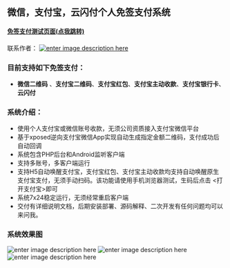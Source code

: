 ## 微信，支付宝，云闪付个人免签支付系统

#### [免签支付测试页面(点我跳转)](http://pay.changu.net/pay) 
联系作者： [![enter image description here](http://wpa.qq.com/pa?p=2:497596754:51)](http://wpa.qq.com/msgrd?v=3&uin=497596754&site=qq&menu=yes)

### 目前支持如下免签支付：
 - **微信二维码** 、**支付宝二维码**、**支付宝红包**、**支付宝主动收款**、**支付宝银行卡**、**云闪付**

### 系统介绍：
- 使用个人支付宝或微信账号收款，无须公司资质接入支付宝微信平台
- 基于xposed逆向支付宝微信App实现自动生成指定金额二维码，支付成功后自动回调
- 系统包含PHP后台和Android监听客户端
- 支持多账号，多客户端运行
- 支持H5自动唤醒支付宝，支付宝红包、支付宝主动收款均支持自动唤醒原生支付宝支付，无须手动扫码。该功能请使用手机浏览器测试，生码后点击 <打开支付宝>即可
- 系统7x24稳定运行，无须经常重启客户端
- 交付有详细说明文档，后期安装部署、源码解释、二次开发有任何问题均可以来问我。

### 系统效果图
![enter image description here](https://raw.githubusercontent.com/wxs2/xposed-pay/master/home.png)
![enter image description here](https://raw.githubusercontent.com/wxs2/xposed-pay/master/demo2.png)
![enter image description here](https://raw.githubusercontent.com/wxs2/xposed-pay/master/order-list.png)
